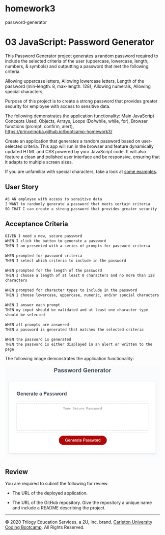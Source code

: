 # homework3
password-generator
# 03 JavaScript: Password Generator


This Password Generator project generates a random password required to include the selected criteria of the user (uppercase, lowercase, length, numbers, & symbols) and outputting a password that met the following criteria.

Allowing uppercase letters, 
Allowing lowercase letters, 
Length of the password (min-length: 8, max-length: 128), 
Allowing numerals, 
Allowing special characters, 


Purpose of this project is to create a strong password that provides greater security for employee with access to sensitive data.

The following demonstrates the application functionality:
Main JavaScript Concepts Used, 
Objects, 
Arrays, 
Loops (Do/while, while, for), 
Browser functions (prompt, confirm, alert),    
https://princeinoba.github.io/bootcamp-homework3/

Create an application that generates a random password based on user-selected criteria. This app will run in the browser and feature dynamically updated HTML and CSS powered by your JavaScript code. It will also feature a clean and polished user interface and be responsive, ensuring that it adapts to multiple screen sizes.

If you are unfamiliar with special characters, take a look at [some examples](https://www.owasp.org/index.php/Password_special_characters).

## User Story

```
AS AN employee with access to sensitive data
I WANT to randomly generate a password that meets certain criteria
SO THAT I can create a strong password that provides greater security
```

## Acceptance Criteria

```
GIVEN I need a new, secure password
WHEN I click the button to generate a password
THEN I am presented with a series of prompts for password criteria

WHEN prompted for password criteria
THEN I select which criteria to include in the password

WHEN prompted for the length of the password
THEN I choose a length of at least 8 characters and no more than 128 characters

WHEN prompted for character types to include in the password
THEN I choose lowercase, uppercase, numeric, and/or special characters

WHEN I answer each prompt
THEN my input should be validated and at least one character type should be selected

WHEN all prompts are answered
THEN a password is generated that matches the selected criteria

WHEN the password is generated
THEN the password is either displayed in an alert or written to the page
```

The following image demonstrates the application functionality:

![password generator demo](03-javascript-homework-demo.png)

## Review

You are required to submit the following for review:

- The URL of the deployed application.

- The URL of the GitHub repository. Give the repository a unique name and include a README describing the project.

---
© 2020 Trilogy Education Services, a 2U, Inc. brand. [Carleton University Coding Bootcamp](https://bootcamp.carleton.ca/). All Rights Reserved.
